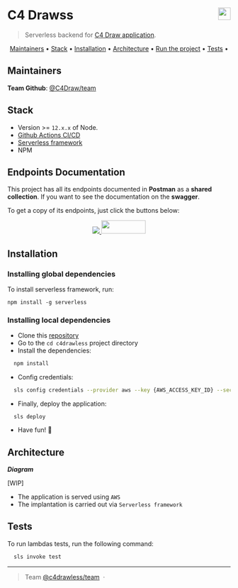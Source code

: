 <h1 align="left">
  C4 Drawss
  <img align="right" height="28px" src="https://avatars0.githubusercontent.com/u/44036562?s=200&v=4"/>
</h1>

> Serverless backend for [C4 Draw application](https://github.com/c4draw/c4drawing).

<p align="center">
  <a href="#maintainers">Maintainers</a> •
  <a href="#stack">Stack</a> •
  <a href="#installation">Installation</a> •
  <a href="#architecture">Architecture</a> •
  <a href="#run-the-project">Run the project</a> •
  <a href="#tests">Tests</a> •
</p>

## Maintainers

**Team Github**: [@C4Draw/team](https://github.com/orgs/c4draw/people)

## Stack

- Version >= `12.x.x` of Node.
- [Github Actions CI/CD](https://github.com/features/actions)
- [Serverless framework](https://www.serverless.com/)
- NPM

## Endpoints Documentation

This project has all its endpoints documented in **Postman** as a **shared collection**. If you want to see the documentation on the **swagger**.

To get a copy of its endpoints, just click the buttons below:

<p align="center">
  <a href="https://app.getpostman.com/run-collection/8a8c9ec45e6171fb77aa">
    <img src="https://run.pstmn.io/button.svg">
  </a>
  <a href="https://app.swaggerhub.com/apis/thalees/c4-draw/1.0.0">
    <img width="100" height="30" src="https://miro.medium.com/max/1380/1*aKVg84SP5oPV9fwOnbl6yQ.png">
  </a>
</p>

## Installation

### Installing global dependencies

To install serverless framework, run:
```
npm install -g serverless
```
### Installing local dependencies

- Clone this [repository](https://github.com/thalees/c4drawless/)
- Go to the `cd c4drawless` project directory
- Install the dependencies:

```sh
  npm install
```
- Config credentials:

```sh
  sls config credentials --provider aws --key {AWS_ACCESS_KEY_ID} --secret {AWS_SECRET_ACCESS_KEY}
```
- Finally, deploy the application:
```
  sls deploy
```
- Have fun! :tada:

## Architecture

**_Diagram_**

[WIP]

- The application is served using `AWS`
- The implantation is carried out via `Serverless framework`

## Tests

To run lambdas tests, run the following command:

```sh
  sls invoke test
```
---

> Team [@c4drawless/team](https://github.com/orgs/c4draw/people) &nbsp;&middot;&nbsp;
